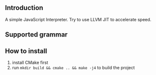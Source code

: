 ## Introduction 
A simple JavaScript Interpreter. Try to use LLVM JIT to accelerate speed.

## Supported grammar 


## How to install 
1. install CMake first
2. run `mkdir build && cmake .. && make -j4` to build the project
